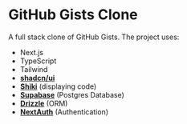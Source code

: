 # GitHub Gists Clone

A full stack clone of GitHub Gists. The project uses:

- Next.js
- TypeScript
- Tailwind
- [**shadcn/ui**](https://ui.shadcn.com/)
- [**Shiki**](https://shiki.matsu.io/) (displaying code)
- [**Supabase**](https://supabase.com/) (Postgres Database)
- [**Drizzle**](https://orm.drizzle.team/) (ORM)
- [**NextAuth**](https://next-auth.js.org/) (Authentication)
